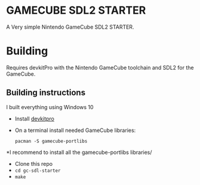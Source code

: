 # GAMECUBE SDL2 STARTER

A Very simple Nintendo GameCube SDL2 STARTER.

# Building

Requires devkitPro with the Nintendo GameCube toolchain and SDL2 for the GameCube.

## Building instructions

I built everything using Windows 10

* Install [devkitpro](https://devkitpro.org/wiki/Getting_Started#Unix-like_platforms)

* On a terminal install needed GameCube libraries:
  
  `pacman -S gamecube-portlibs`

*I recommend to install all the gamecube-portlibs libraries/

* Clone this repo
* `cd gc-sdl-starter`
* `make`
